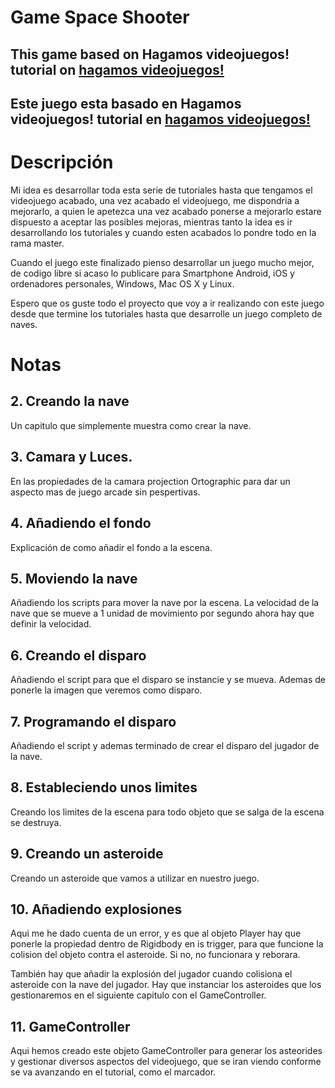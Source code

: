# Game Space Shooter 

## This game based on Hagamos videojuegos! tutorial on [hagamos videojuegos!](https://youtu.be/tkCupej0j7o?list=PLREdURb87ks3rXXhx2MWERiNTVcG_y_1v)

## Este juego esta basado en Hagamos videojuegos! tutorial en [hagamos videojuegos!](https://youtu.be/tkCupej0j7o?list=PLREdURb87ks3rXXhx2MWERiNTVcG_y_1v)


# Descripción
Mi idea es desarrollar toda esta serie de tutoriales hasta que tengamos el videojuego acabado, una vez acabado el videojuego, me dispondria a mejorarlo, a quien le apetezca una vez 
acabado ponerse a mejorarlo estare dispuesto a aceptar las posibles mejoras, mientras tanto la idea es ir desarrollando los tutoriales y cuando esten acabados lo pondre todo en la rama
master. 

Cuando el juego este finalizado pienso desarrollar un juego mucho mejor, de codigo libre si acaso lo publicare para Smartphone Android, iOS y ordenadores personales, Windows, Mac OS X y Linux.

Espero que os guste todo el proyecto que voy a ir  realizando con este juego desde que termine los tutoriales hasta que desarrolle un juego completo de naves.

# Notas

## 2. Creando la nave

Un capitulo que simplemente muestra como crear la nave.

## 3. Camara y Luces.

En las propiedades de la camara projection Ortographic para dar un aspecto mas de juego arcade sin pespertivas. 

## 4. Añadiendo el fondo

Explicación de como añadir el fondo a la escena. 

## 5. Moviendo la nave

Añadiendo los scripts para mover la nave por la escena. La velocidad de la nave que se mueve a 1 unidad de movimiento por segundo ahora hay que definir la velocidad. 

## 6. Creando el disparo

Añadiendo el script para que el disparo se instancie y se mueva. Ademas de ponerle la imagen que veremos como disparo. 

## 7. Programando el disparo

Añadiendo el script y ademas terminado de crear el disparo del jugador de la nave. 

## 8. Estableciendo unos limites 

Creando los limites de la escena para todo objeto que se salga de la escena se destruya. 

## 9. Creando un asteroide

Creando un asteroide que vamos a utilizar en nuestro juego.  

## 10. Añadiendo explosiones 

Aqui me he dado cuenta de un error, y es que al objeto Player hay que ponerle la propiedad dentro de Rigidbody en is trigger, para que funcione la colision del objeto contra el asteroide.
Si no, no funcionara y reborara. 

También hay que añadir la explosión del jugador cuando colisiona el asteroide con la nave del jugador. Hay que instanciar los asteroides que los gestionaremos en el siguiente capitulo con el GameController.

## 11. GameController

Aqui hemos creado este objeto GameController para generar los asteorides y gestionar diversos aspectos del videojuego, que se iran viendo conforme se va avanzando en el tutorial, como el marcador.






 
